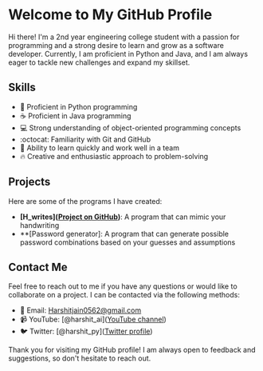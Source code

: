 # Welcome to My GitHub Profile

Hi there! I'm a 2nd year engineering college student with a passion for programming and a strong desire to learn and grow as a software developer. Currently, I am proficient in Python and Java, and I am always eager to tackle new challenges and expand my skillset.

## Skills

- :snake: Proficient in Python programming
- :coffee: Proficient in Java programming
- :computer: Strong understanding of object-oriented programming concepts
- :octocat: Familiarity with Git and GitHub
- :thinking: Ability to learn quickly and work well in a team
- :fire: Creative and enthusiastic approach to problem-solving

## Projects

Here are some of the programs I have created:
- **[H_writes]([Project on GitHub](https://github.com/Harshit28j/Hwrites))**: A program that can mimic your handwriting
- **[Password generator]: A program that can generate possible password combinations based on your guesses and assumptions

## Contact Me

Feel free to reach out to me if you have any questions or would like to collaborate on a project. I can be contacted via the following methods:

- :email: Email: Harshitjain0562@gmail.com
- :video_camera: YouTube: [@harshit_ai]([YouTube channel](https://www.youtube.com/channel/UCCjdXFKa_bzIrlwjuZP39YA?sub_confirmation=1))
- :bird: Twitter: [@harshit_py]([Twitter profile](https://twitter.com/harshit_py))
<!-- - :necktie: LinkedIn: [Your LinkedIn Profile](Link to your LinkedIn profile) -->

Thank you for visiting my GitHub profile! I am always open to feedback and suggestions, so don't hesitate to reach out.
